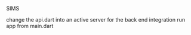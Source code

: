 SIMS

change the api.dart into an active server for the back end integration
run app from main.dart
